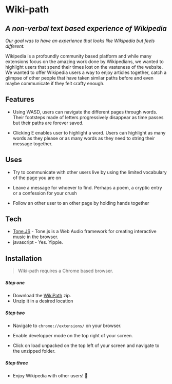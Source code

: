 # Wiki-path
## _A non-verbal text based experience of Wikipedia_


_Our goal was to have an experience that looks like Wikipedia but feels different._

Wikipedia is a profoundly community based platform and while many extensions focus on the amazing work done by Wikipedians, we wanted to highlight users that spend their times lost on the vasteness of the website.
We wanted to offer Wikipedia users a way to enjoy articles together, catch a glimpse of other people that have taken similar paths before and even maybe communicate if they felt crafty enough.



## Features

- Using WASD, users can navigate the different pages through words. Their footsteps made of letters progressively disappear as time passes but their paths are forever saved.

- Clicking E enables user to highlight a word. Users can highlight as many words as they please or as many words as they need to string their message together.

## Uses

- Try to communicate with other users live by using the limited vocabulary of the page you are on

- Leave a message for whoever to find. Perhaps a poem, a cryptic entry or a confession for your crush

- Follow an other user to an other page by holding hands together


## Tech

- [Tone.JS](https://tonejs.github.io/) - Tone.js is a Web Audio framework for creating interactive music in the browser.
- javascript - Yes. Yippie.


## Installation

> Wiki-path requires a Chrome based browser.

##### Step one

- Download the [WikiPath](https://github.com/eastmountaincode/wiki-path-001) zip.
- Unzip it in a desired location

##### Step two

- Navigate to ```chrome://extensions/``` on your browser.

- Enable developper mode on the top right of your screen.

- Click on load unpacked on the top left of your screen and navigate to the unzipped folder.

##### Step three

- Enjoy Wikipedia with other users! 👾
